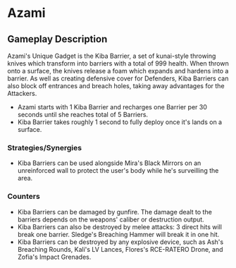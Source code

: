 # Azami

## Gameplay Description

Azami's Unique Gadget is the Kiba Barrier, a set of kunai-style throwing knives which transform into barriers with a total of 999 health. When thrown onto a surface, the knives release a foam which expands and hardens into a barrier. As well as creating defensive cover for Defenders, Kiba Barriers can also block off entrances and breach holes, taking away advantages for the Attackers.

- Azami starts with 1 Kiba Barrier and recharges one Barrier per 30 seconds until she reaches total of 5 Barriers.
- Kiba Barrier takes roughly 1 second to fully deploy once it's lands on a surface.

### Strategies/Synergies

- Kiba Barriers can be used alongside Mira's Black Mirrors on an unreinforced wall to protect the user's body while he's surveilling the area.

### Counters

- Kiba Barriers can be damaged by gunfire. The damage dealt to the barriers depends on the weapons' caliber or destruction output.
- Kiba Barriers can also be destroyed by melee attacks: 3 direct hits will break one barrier. Sledge's Breaching Hammer will break it in one hit.
- Kiba Barriers can be destroyed by any explosive device, such as Ash's Breaching Rounds, Kali's LV Lances, Flores's RCE-RATERO Drone, and Zofia's Impact Grenades.